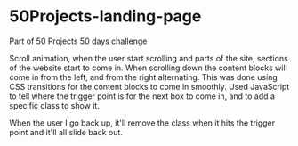 # 50Projects-landing-page
Part of 50 Projects 50 days challenge

Scroll animation, when the user start scrolling and parts of the site, sections of the website start to come in.
When scrolling down the content blocks will come in from the left, and from the right alternating. 
This was done using CSS transitions for the content blocks to come in smoothly.
Used JavaScript to tell where the trigger point is for the next box to come in, and to add a specific class to show it.

When the user I go back up, it'll remove the class when it hits the trigger point and it'll all slide back out.
